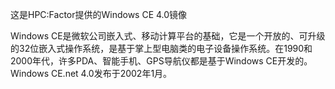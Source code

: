 这是HPC:Factor提供的Windows CE 4.0镜像

Windows CE是微软公司嵌入式、移动计算平台的基础，它是一个开放的、可升级的32位嵌入式操作系统，是基于掌上型电脑类的电子设备操作系统。在1990和2000年代，许多PDA、智能手机、GPS导航仪都是基于Windows CE开发的。Windows CE.net 4.0发布于2002年1月。